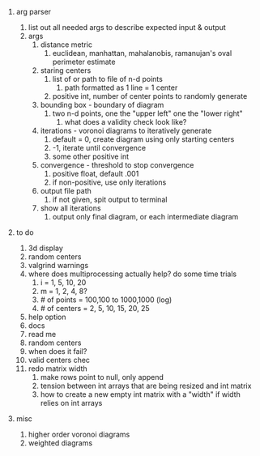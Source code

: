 1. arg parser
    1. list out all needed args to describe expected input & output
    1. args
        1. distance metric
            1. euclidean, manhattan, mahalanobis, ramanujan's oval perimeter estimate
        1. staring centers
            1. list of or path to file of n-d points
                1. path formatted as 1 line = 1 center
            1. positive int, number of center points to randomly generate
        1. bounding box - boundary of diagram
            1. two n-d points, one the "upper left" one the "lower right"
                1. what does a validity check look like?
        1. iterations - voronoi diagrams to iteratively generate
            1. default = 0, create diagram using only starting centers
            1. -1, iterate until convergence
            1. some other positive int
        1. convergence - threshold to stop convergence
            1. positive float, default .001
            1. if non-positive, use only iterations
        1. output file path
            1. if not given, spit output to terminal
        1. show all iterations
            1. output only final diagram, or each intermediate diagram

1. to do
    1. 3d display
    2. random centers
    4. valgrind warnings
    6. where does multiprocessing actually help? do some time trials
       1. i = 1, 5, 10, 20
       2. m = 1, 2, 4, 8?
       3. \# of points = 100,100 to 1000,1000 (log)
       4. \# of centers = 2, 5, 10, 15, 20, 25
    7. help option
    8. docs
    9. read me
    10. random centers
    12. when does it fail?
    13. valid centers chec
    14. redo matrix width
         1. make rows point to null, only append
         1. tension between int arrays that are being resized and int matrix
         1. how to create a new empty int matrix with a "width" if width relies on int arrays

1. misc
    1. higher order voronoi diagrams
    1. weighted diagrams